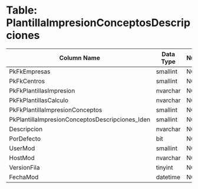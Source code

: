 # Table: PlantillaImpresionConceptosDescripciones

| Column Name | Data Type | Nullable |
|-------------|-----------|----------|
| PkFkEmpresas | smallint | NO |
| PkFkCentros | smallint | NO |
| PkFkPlantillasImpresion | nvarchar | NO |
| PkFkPlantillasCalculo | nvarchar | NO |
| PkFkPlantillaImpresionConceptos | smallint | NO |
| PkPlantillaImpresionConceptosDescripciones_Iden | smallint | NO |
| Descripcion | nvarchar | NO |
| PorDefecto | bit | NO |
| UserMod | smallint | NO |
| HostMod | nvarchar | NO |
| VersionFila | tinyint | NO |
| FechaMod | datetime | NO |
